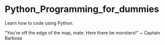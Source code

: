 # Python_Programming_for_dummies
Learn how to code using Python.

"You're off the edge of the map, mate. Here there be monsters!" ~ Captain Barbosa 
